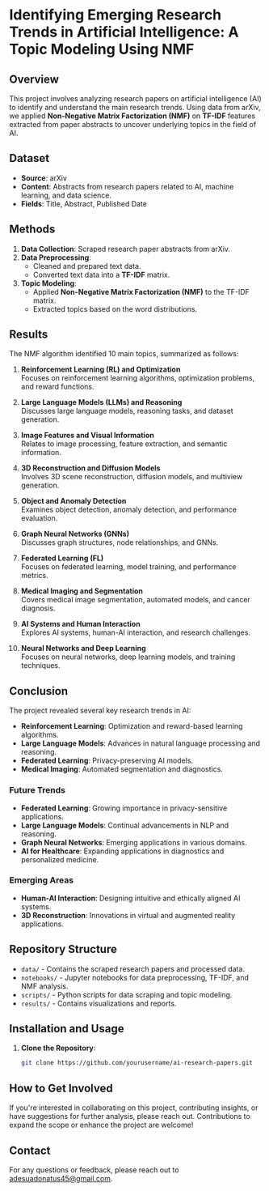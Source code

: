 # Identifying Emerging Research Trends in Artificial Intelligence: A Topic Modeling Using NMF

## Overview

This project involves analyzing research papers on artificial intelligence (AI) to identify and understand the main research trends. Using data from arXiv, we applied **Non-Negative Matrix Factorization (NMF)** on **TF-IDF** features extracted from paper abstracts to uncover underlying topics in the field of AI.

## Dataset

- **Source**: arXiv
- **Content**: Abstracts from research papers related to AI, machine learning, and data science.
- **Fields**: Title, Abstract, Published Date

## Methods

1. **Data Collection**: Scraped research paper abstracts from arXiv.
2. **Data Preprocessing**:
   - Cleaned and prepared text data.
   - Converted text data into a **TF-IDF** matrix.
3. **Topic Modeling**:
   - Applied **Non-Negative Matrix Factorization (NMF)** to the TF-IDF matrix.
   - Extracted topics based on the word distributions.

## Results

The NMF algorithm identified 10 main topics, summarized as follows:

1. **Reinforcement Learning (RL) and Optimization**  
   Focuses on reinforcement learning algorithms, optimization problems, and reward functions.

2. **Large Language Models (LLMs) and Reasoning**  
   Discusses large language models, reasoning tasks, and dataset generation.

3. **Image Features and Visual Information**  
   Relates to image processing, feature extraction, and semantic information.

4. **3D Reconstruction and Diffusion Models**  
   Involves 3D scene reconstruction, diffusion models, and multiview generation.

5. **Object and Anomaly Detection**  
   Examines object detection, anomaly detection, and performance evaluation.

6. **Graph Neural Networks (GNNs)**  
   Discusses graph structures, node relationships, and GNNs.

7. **Federated Learning (FL)**  
   Focuses on federated learning, model training, and performance metrics.

8. **Medical Imaging and Segmentation**  
   Covers medical image segmentation, automated models, and cancer diagnosis.

9. **AI Systems and Human Interaction**  
   Explores AI systems, human-AI interaction, and research challenges.

10. **Neural Networks and Deep Learning**  
    Focuses on neural networks, deep learning models, and training techniques.

## Conclusion

The project revealed several key research trends in AI:
- **Reinforcement Learning**: Optimization and reward-based learning algorithms.
- **Large Language Models**: Advances in natural language processing and reasoning.
- **Federated Learning**: Privacy-preserving AI models.
- **Medical Imaging**: Automated segmentation and diagnostics.

### Future Trends
- **Federated Learning**: Growing importance in privacy-sensitive applications.
- **Large Language Models**: Continual advancements in NLP and reasoning.
- **Graph Neural Networks**: Emerging applications in various domains.
- **AI for Healthcare**: Expanding applications in diagnostics and personalized medicine.

### Emerging Areas
- **Human-AI Interaction**: Designing intuitive and ethically aligned AI systems.
- **3D Reconstruction**: Innovations in virtual and augmented reality applications.

## Repository Structure

- `data/` - Contains the scraped research papers and processed data.
- `notebooks/` - Jupyter notebooks for data preprocessing, TF-IDF, and NMF analysis.
- `scripts/` - Python scripts for data scraping and topic modeling.
- `results/` - Contains visualizations and reports.

## Installation and Usage

1. **Clone the Repository**:
   ```bash
   git clone https://github.com/yourusername/ai-research-papers.git

## How to Get Involved
If you're interested in collaborating on this project, contributing insights, or have suggestions for further analysis, please reach out. Contributions to expand the scope or enhance the project are welcome!

## Contact
For any questions or feedback, please reach out to adesuadonatus45@gmail.com.


